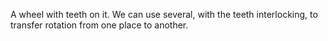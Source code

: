 A wheel with teeth on it. We can use several, with the teeth
interlocking, to transfer rotation from one place to another.
